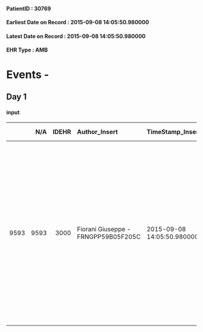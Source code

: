 
#### PatientID : 30769
#### Earliest Date on Record : 2015-09-08 14:05:50.980000
#### Latest Date on Record : 2015-09-08 14:05:50.980000
#### EHR Type : AMB

# Events - 

## Day 1

#### input
|      |    N/A |   IDEHR | Author_Insert                       | TimeStamp_Insert           | EHRType   |   PatientID |   IDDigitalSignDocument | persone_vicine   |   Unnamed: 0_x.1 |   IDANAMNESI_SOCIALE | Patient   | FamigliaAltro   | Paziente_T   | FamigliaAltro_T   |   Non_Rilevabile_x.1 | Note_Non_Rilevabile_x.1   | opt_Problemi   | Note_I                                                                                                                                                                                                                                                                                                                                                                                                                                | ds_note_timori                                                                                                            | chk_contr_sintomi   | chk_competenza                                 | opt_paziente_a   | opt_famiglia_a      | opt_adeguatezza   | opt_paziente_solo   | ds_note_con                                                                                                                                                | opt_presente_assente   | Caregiver_principale   | opt_necessario   | opt_presente   | opt_risorse_ec   | opt_paziente_psi   | opt_Ins_vol   | opt_esenzione   | opt_inv_civile   |   invalidita_perc | ds_codice_es   | Needs                   | opt_disponibilita_f   | opt_indennita_acc   | opt_famiglia_psi   | opt_disponibilit_paz   |
|-----:|-------:|--------:|:------------------------------------|:---------------------------|:----------|------------:|------------------------:|:-----------------|-----------------:|---------------------:|:----------|:----------------|:-------------|:------------------|---------------------:|:--------------------------|:---------------|:--------------------------------------------------------------------------------------------------------------------------------------------------------------------------------------------------------------------------------------------------------------------------------------------------------------------------------------------------------------------------------------------------------------------------------------|:--------------------------------------------------------------------------------------------------------------------------|:--------------------|:-----------------------------------------------|:-----------------|:--------------------|:------------------|:--------------------|:-----------------------------------------------------------------------------------------------------------------------------------------------------------|:-----------------------|:-----------------------|:-----------------|:---------------|:-----------------|:-------------------|:--------------|:----------------|:-----------------|------------------:|:---------------|:------------------------|:----------------------|:--------------------|:-------------------|:-----------------------|
| 9593 |   9593 |    3000 | Fiorani Giuseppe - FRNGPP59B05F205C | 2015-09-08 14:05:50.980000 | AMB       |       30769 |                  132701 | N/A              |             1339 |                  901 | Si#1      | Si#1            | No#0         | Si#1              |                    0 | NR                        | No#0           | Pz informato della grave diagnosi e del peggioramento in atto nonostante sei cicli di trattamento sistemico.La compagna ,informata della gravit√†,dell'assenza di margini di trattamento √® molto provata e fatica ad accettare la prognosi infausta:ha passato gran parte del colloquio a piangere,appellandosi ad un'area illusionale per giustificare ancora delle possibilit√†, nonostante un razionale coerente con la fine vita | Dal colloquio emergono legittimi dubbi sulla capacit√† assistenziale della compagna,legati ad importante distress emotivo | controllo sintomi#0 | competenza/capacit√† assistenziale caregiver#0 | Indefinite#2     | Sovradimensionate#0 | No#0              | Si#1                | Il pz vive solo;la compagna,dopo la scoperta della malattia avvenuta alla fine dello scorso anno, si √® trasferita presso la sua abitazione per assisterlo | Presente#1             | La compagna Gisella    | No#0             | No#0           | Adeguate#1       | No#0               | No#0          | Si#1            | Si#1             |               100 | IC14           | Clinici#0;Psicologici#2 | No#0                  | Si#1                | S√¨#1              | No#0                   |


